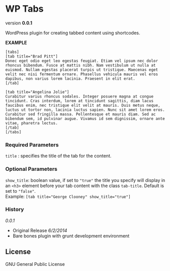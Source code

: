 WP Tabs
=======

version **0.0.1**

WordPress plugin for creating tabbed content using shortcodes.

**EXAMPLE**
```
[tabs]
[tab title="Brad Pitt"]
Donec eget odio eget leo egestas feugiat. Etiam vel ipsum nec dolor rhoncus bibendum. Fusce at mattis nibh. Nam vestibulum ut nulla at euismod. Nullam egestas placerat turpis ut tristique. Maecenas eget velit nec nisi fermentum ornare. Phasellus vehicula mauris vel eros dapibus, non varius lorem lacinia. Praesent in elit erat.
[/tab]

[tab title="Angelina Jolie"]
Curabitur varius rhoncus sodales. Integer posuere magna at congue tincidunt. Cras interdum, lorem at tincidunt sagittis, diam lacus faucibus enim, nec tristique elit velit at mauris. Duis metus neque, luctus ut tortor non, lacinia luctus sapien. Nunc sit amet lorem eros. Curabitur sed fringilla massa. Pellentesque et mauris diam. Sed ac bibendum sem, id pulvinar augue. Vivamus id sem dignissim, ornare ante vitae, pharetra lectus.
[/tab]
[/tabs]
```

### Required Parameters

`title` : specifies the title of the tab for the content.

### Optional Parameters

`show_title`: boolean value, if set to `"true"` the title you specify will display in an `<h3>` element before your tab content with the class `tab-title`. Default is set to `"false"`.   
Example: `[tab title="George Clooney" show_title="true"]`

### History

*0.0.1* 

* Original Release *6/2/2014*
* Bare bones plugin with grunt development environment

## License

GNU General Public License

